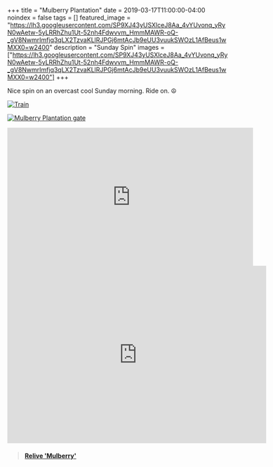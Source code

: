 +++
title =  "Mulberry Plantation"
date = 2019-03-17T11:00:00-04:00
noindex = false
tags = []
featured_image = "https://lh3.googleusercontent.com/SP9XJ43yUSXlceJ8Aa_4vYUvonq_yRyN0wAetw-5yLRRhZhu1Ut-52nh4Fdwvvm_HmmMAWR-oQ-_gV8NwmrImfjq3qLX2TzvaKLlRJPGj6mtAcJb9eUU3vuukSWOzL1AfBeus1wMXX0=w2400"
description = "Sunday Spin"
images = ["https://lh3.googleusercontent.com/SP9XJ43yUSXlceJ8Aa_4vYUvonq_yRyN0wAetw-5yLRRhZhu1Ut-52nh4Fdwvvm_HmmMAWR-oQ-_gV8NwmrImfjq3qLX2TzvaKLlRJPGj6mtAcJb9eUU3vuukSWOzL1AfBeus1wMXX0=w2400"]
+++

Nice spin on an overcast cool Sunday morning. Ride on. ☮


[![Train](https://lh3.googleusercontent.com/xXqS8nXjmGKvSjkBqEuaHiVpoMjbWIQgkM1t0Hh6EMo5UQ8qMLUbEg7xN28AS5dhnE0Zqs3ebK2QaCBW_Q1lMP87Wv-fWpWvQYf8x_quIpEMGQN-e2GrJhylNVURGwvA-q4iPdE7vwc=w2400)](https://lh3.googleusercontent.com/xXqS8nXjmGKvSjkBqEuaHiVpoMjbWIQgkM1t0Hh6EMo5UQ8qMLUbEg7xN28AS5dhnE0Zqs3ebK2QaCBW_Q1lMP87Wv-fWpWvQYf8x_quIpEMGQN-e2GrJhylNVURGwvA-q4iPdE7vwc=w2400)


[![Mulberry Plantation gate](https://lh3.googleusercontent.com/-5IrV9BoB_dY5t0BP8x-NJRycAlqSipAxYwudcaahoj-XoS21DzN1PucBBEMFEcnfwgGsBUJiYxi1F6MOgwKomxh9klecQPK1km4T0BlkuNyBUAM5xxwNyYNZfaNgrobWs52UoSuudI=w2400)](https://lh3.googleusercontent.com/-5IrV9BoB_dY5t0BP8x-NJRycAlqSipAxYwudcaahoj-XoS21DzN1PucBBEMFEcnfwgGsBUJiYxi1F6MOgwKomxh9klecQPK1km4T0BlkuNyBUAM5xxwNyYNZfaNgrobWs52UoSuudI=w2400)

<iframe width="560" height="315" src="https://www.youtube.com/embed/0e_xfuYyn8o" frameborder="0" allow="accelerometer; autoplay; encrypted-media; gyroscope; picture-in-picture" allowfullscreen></iframe>

<iframe height='405' width='590' frameborder='0' allowtransparency='true' scrolling='no' src='https://www.strava.com/activities/2220075947/embed/71dec8afafceff0cc8e2532ef13603f85a50df30'></iframe>

<blockquote class="embedly-card" data-card-controls="0" data-card-key="f1631a41cb254ca5b035dc5747a5bd75"><h4><a href="https://www.relive.cc/view/2220075947?r=embed-site">Relive 'Mulberry'</a></h4></blockquote>
        <script async src="https://cdn.embedly.com/widgets/platform.js" charset="UTF-8"></script>
